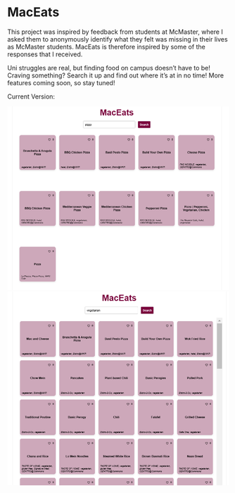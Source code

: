# MacEats

This project was inspired by feedback from students at McMaster, where I asked them to anonymously identify what they felt was missing in their lives as McMaster students. MacEats is therefore inspired by some of the responses that I received. 

Uni struggles are real, but finding food on campus doesn’t have to be! Craving something? Search it up and find out where it’s at in no time! More features coming soon, so stay tuned! 

Current Version: 

![Pizza](./images/pizza.png)
![Vegetarian](./images/vegetarian.png)

